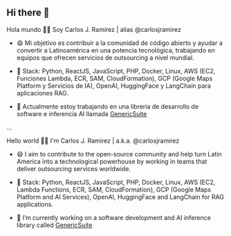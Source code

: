 ## Hi there 👋

<!--
**carlosjramirez/carlosjramirez** is a ✨ _special_ ✨ repository because its `README.md` (this file) appears on your GitHub profile.

Here are some ideas to get you started:

- 🔭 I’m currently working on ...
- 🌱 I’m currently learning ...
- 👯 I’m looking to collaborate on ...
- 🤔 I’m looking for help with ...
- 💬 Ask me about ...
- 📫 How to reach me: ...
- 😄 Pronouns: ...
- ⚡ Fun fact: ...
-->
Hola mundo 👋🏻 Soy Carlos J. Ramírez | alias @carlosjramirez

- 😄 Mi objetivo es contribuir a la comunidad de código abierto y ayudar a convertir a Latinoamérica en una potencia tecnológica, trabajando en equipos que ofrecen servicios de outsourcing a nivel mundial.

- 🌱 Stack: Python, ReactJS, JavaScript, PHP, Docker, Linux, AWS (EC2, Funciones Lambda, ECR, SAM, CloudFormation), GCP (Google Maps Platform y Servicios de IA), OpenAI, HuggingFace y LangChain para aplicaciones RAG.

- 🔭 Actualmente estoy trabajando en una libreria de desarrollo de software e inferencia AI llamada [GenericSuite](https://genericsuite.carlosjramirez.com/)

...

Hello world 👋🏻 I'm Carlos J. Ramirez | a.k.a. @carlosjramirez

- 😄 I aim to contribute to the open-source community and help turn Latin America into a technological powerhouse by working in teams that deliver outsourcing services worldwide.

- 🌱 Stack: Python, ReactJS, JavaScript, PHP, Docker, Linux, AWS (EC2, Lambda Functions, ECR, SAM, CloudFormation), GCP (Google Maps Platform and AI Services), OpenAI, HuggingFace and LangChain for RAG applications.

- 🔭 I’m currently working on a software development and AI inference library called [GenericSuite](https://genericsuite.carlosjramirez.com/)


